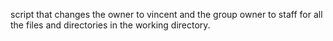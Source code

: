 script that changes the owner to vincent and the group owner to staff for all the files and directories in the working directory.

